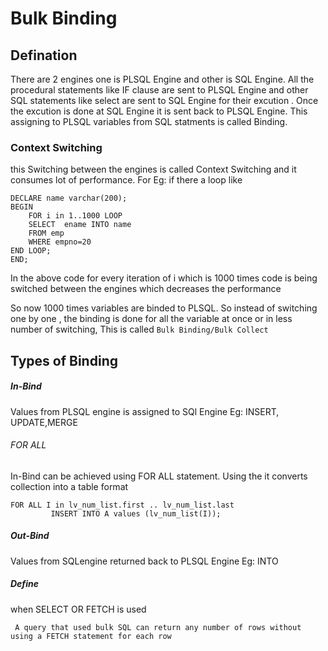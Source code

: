 # Bulk Binding
## Defination
   There are 2 engines  one is PLSQL Engine and other is SQL Engine. All the procedural statements like IF clause are sent to PLSQL Engine and 
   other SQL statements like select are sent to SQL Engine for their excution .
   Once the excution is done at SQL Engine it is sent back to PLSQL Engine.
   This assigning to PLSQL variables from SQL statments is called Binding. 
### Context Switching
  this Switching between the engines is called Context Switching and it consumes lot of performance. 
  For Eg: if there a loop like 

  ```plsql
  DECLARE name varchar(200);
  BEGIN
      FOR i in 1..1000 LOOP
      SELECT  ename INTO name
      FROM emp
      WHERE empno=20
  END LOOP;
  END;
```
In the above code for every iteration of i which is 1000 times code is being switched between the engines which decreases the performance

So now 1000 times variables are binded to PLSQL.
So instead of switching one by one , the binding is done for all the variable at once or in less number of switching, This is called `Bulk Binding/Bulk Collect`

## Types of Binding

##### In-Bind
 Values from PLSQL engine is assigned to SQl Engine
 Eg: INSERT, UPDATE,MERGE
 ###### FOR ALL
 In-Bind can be achieved using FOR ALL statement. Using the it converts collection into a table format

 ```plsql
FOR ALL I in lv_num_list.first .. lv_num_list.last
          INSERT INTO A values (lv_num_list(I));
```

##### Out-Bind
Values from SQLengine returned back to PLSQL Engine
Eg: INTO

##### Define
when SELECT OR FETCH is used

` A query that used bulk SQL can return any number of rows without using a FETCH statement for each row`




